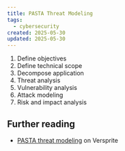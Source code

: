 ```yaml
---
title: PASTA Threat Modeling
tags:
  - cybersecurity
created: 2025-05-30
updated: 2025-05-30
---
```


1. Define objectives
2. Define technical scope
3. Decompose application
4. Threat analysis
5. Vulnerability analysis
6. Attack modeling
7. Risk and impact analysis

## Further reading

- [PASTA threat modeling](https://versprite.com/blog/pasta-threat-modeling-solution/) on Versprite